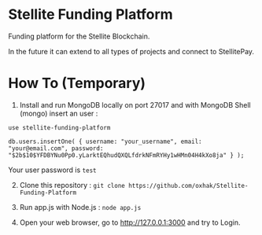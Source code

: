 # Stellite Funding Platform

Funding platform for the Stellite Blockchain.

In the future it can extend to all types of projects and connect to StellitePay.


# How To (Temporary)

1. Install and run MongoDB locally on port 27017 and with MongoDB Shell (mongo) insert an user :

`use stellite-funding-platform`

`db.users.insertOne( { username: "your_username", email: "your@email.com", password: "$2b$10$YFDBYNu0Pp0.yLarktEQhudQXQLfdrkNFmRYHy1wHMn04H4kXo8ja" } );`

Your user password is `test`

2. Clone this repository :
`git clone https://github.com/oxhak/Stellite-Funding-Platform`

3. Run app.js with Node.js : `node app.js`

4. Open your web browser, go to http://127.0.0.1:3000 and try to Login.

